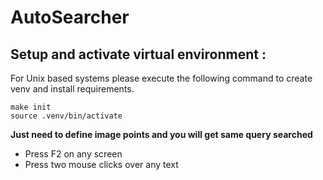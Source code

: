 # AutoSearcher

## Setup and activate virtual environment :
For Unix based systems please execute the following command to create venv and install requirements.
```
make init
source .venv/bin/activate
```

**Just need to define image points and you will get same query searched**

* Press F2 on any screen
* Press two mouse clicks over any text
